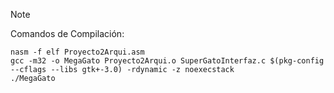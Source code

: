 > [!NOTE]
Comandos de Compilación: 
```
nasm -f elf Proyecto2Arqui.asm
gcc -m32 -o MegaGato Proyecto2Arqui.o SuperGatoInterfaz.c $(pkg-config --cflags --libs gtk+-3.0) -rdynamic -z noexecstack
./MegaGato
```
